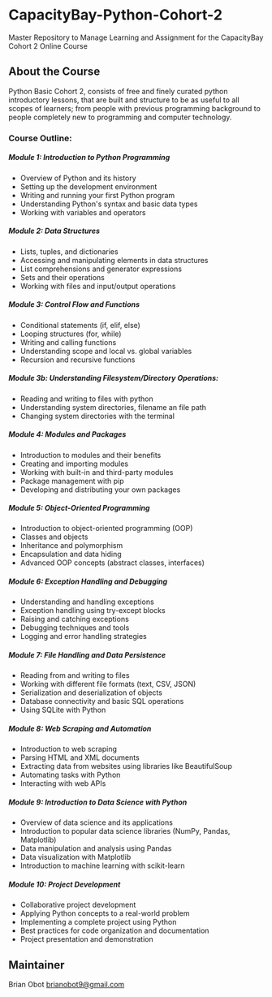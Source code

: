 # CapacityBay-Python-Cohort-2 
Master Repository to Manage Learning and Assignment for the CapacityBay Cohort 2 Online Course

## About the Course
Python Basic Cohort 2, consists of free and finely curated python introductory lessons, that are built and structure to be as useful to all
scopes of learners; from people with previous programming background to people completely new to programming and computer technology.

### Course Outline:

##### Module 1: Introduction to Python Programming
- Overview of Python and its history
- Setting up the development environment
- Writing and running your first Python program
- Understanding Python's syntax and basic data types
- Working with variables and operators

##### Module 2: Data Structures
- Lists, tuples, and dictionaries
- Accessing and manipulating elements in data structures
- List comprehensions and generator expressions
- Sets and their operations
- Working with files and input/output operations


##### Module 3: Control Flow and Functions
- Conditional statements (if, elif, else)
- Looping structures (for, while)
- Writing and calling functions
- Understanding scope and local vs. global variables
- Recursion and recursive functions

##### Module 3b: Understanding Filesystem/Directory Operations:
- Reading and writing to files with python
- Understanding system directories, filename an file path
- Changing system directories with the terminal


##### Module 4: Modules and Packages
- Introduction to modules and their benefits
- Creating and importing modules
- Working with built-in and third-party modules
- Package management with pip
- Developing and distributing your own packages


##### Module 5: Object-Oriented Programming
- Introduction to object-oriented programming (OOP)
- Classes and objects
- Inheritance and polymorphism
- Encapsulation and data hiding
- Advanced OOP concepts (abstract classes, interfaces)


##### Module 6: Exception Handling and Debugging
- Understanding and handling exceptions
- Exception handling using try-except blocks
- Raising and catching exceptions
- Debugging techniques and tools
- Logging and error handling strategies


##### Module 7: File Handling and Data Persistence
- Reading from and writing to files
- Working with different file formats (text, CSV, JSON)
- Serialization and deserialization of objects
- Database connectivity and basic SQL operations
- Using SQLite with Python


##### Module 8: Web Scraping and Automation
- Introduction to web scraping
- Parsing HTML and XML documents
- Extracting data from websites using libraries like BeautifulSoup
- Automating tasks with Python
- Interacting with web APIs


##### Module 9: Introduction to Data Science with Python
- Overview of data science and its applications
- Introduction to popular data science libraries (NumPy, Pandas, Matplotlib)
- Data manipulation and analysis using Pandas
- Data visualization with Matplotlib
- Introduction to machine learning with scikit-learn


##### Module 10: Project Development
- Collaborative project development
- Applying Python concepts to a real-world problem
- Implementing a complete project using Python
- Best practices for code organization and documentation
- Project presentation and demonstration

## Maintainer 
Brian Obot <brianobot9@gmail.com>
